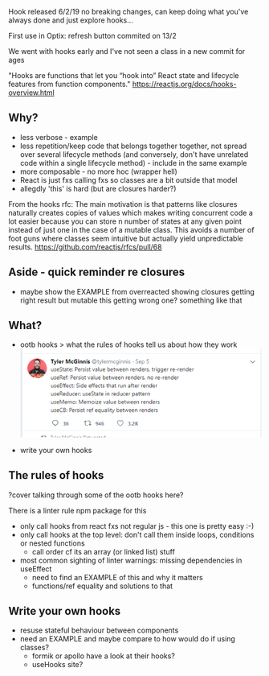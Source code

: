  Hook released 6/2/19 no breaking changes, can keep doing what you've always done and just explore hooks...

 First use in Optix: refresh button commited on 13/2

 We went with hooks early and I've not seen a class in a new commit for ages

"Hooks are functions that let you “hook into” React state and lifecycle features from function components."
https://reactjs.org/docs/hooks-overview.html
 
 ## Why?
 - less verbose - example
 - less repetition/keep code that belongs together together, not spread over several lifecycle methods (and conversely, don't have unrelated code within a single lifecycle method) - include in the same example
 - more composable - no more hoc (wrapper hell)
 - React is just fxs calling fxs so classes are a bit outside that model
 - allegdly 'this' is hard (but are closures harder?)

 From the hooks rfc:
 The main motivation is that patterns like closures naturally creates copies of values which makes writing concurrent code a lot easier because you can store n number of states at any given point instead of just one in the case of a mutable class. This avoids a number of foot guns where classes seem intuitive but actually yield unpredictable results.
https://github.com/reactjs/rfcs/pull/68

## Aside - quick reminder re closures
- maybe show the EXAMPLE from overreacted showing closures getting right result but mutable this getting wrong one? something like that

## What?
- ootb hooks > what the rules of hooks tell us about how they work
![](hooksInOneTweet.png)

- write your own hooks

## The rules of hooks
?cover talking through some of the ootb hooks here?

There is a linter rule npm package for this

- only call hooks from react fxs not regular js - this one is pretty easy :-)
- only call hooks at the top level: don't call them inside loops, conditions or nested functions
     - call order cf its an array (or linked list) stuff
- most common sighting of linter warnings: missing dependencies in useEffect 
    - need to find an EXAMPLE of this and why it matters
    - functions/ref equality and solutions to that

## Write your own hooks
- resuse stateful behaviour between components
- need an EXAMPLE and maybe compare to how would do if using classes?
    - formik or apollo have a look at their hooks?
    - useHooks site?
    


